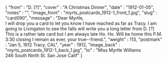 {
  "from" : "D. [?]",
  "cover" : "A Christmas Dinner",
  "date" : "1912-01-05",
  "notes" : "",
  "image_front" : "myrts_postcards_1912-1_front_1.jpg",
  "slug" : "card090",
  "message" : "Dear Myrtle,<br>I will drop you a card to let you know I have  reached as far as Tracy. I am going to Livingston to see the falls will write you a long letter from D. [?] This is a rather late card but I am always late Ho. Ho. Will be home this P.M. 3:30 closing I remain as ever, your true--friend.",
  "weight" : 113,
  "postmark" : "Jan 5, 1912 Tracy, CAL",
  "year" : 1912,
  "image_back" : "myrts_postcards_1912-1_back_1.jpg",
  "to" : "Miss Myrtle Williams<br> 246 South Ninth St. San Jose Calif"
}
